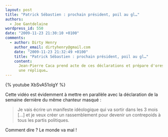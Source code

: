 ```yaml
---
layout: post
title: "Patrick Sébastien : prochain président, poil au gl…"
authors:
  - Joe Gantdelaine
wordpress_id: 550
date: "2009-11-23 21:30:10 +0100"
comments:
  - author: Dirty Henry
    author_email: dirtyhenry@gmail.com
    date: "2009-11-23 21:32:49 +0100"
    title: "Patrick Sébastien : prochain président, poil au gl…"
    content:
      Jean-Pierre Caca prend acte de ces déclarations et prépare d'ores-et-déjà
      une réplique…
---
```


{% youtube XbSvA51olgY %}

Cette vidéo est évidemment à mettre en parallèle avec la déclaration de la
semaine dernière du même chanteur masqué :

> Je vais écrire un manifeste idéologique qui va sortir dans les 3 mois […] et
> je veux créer un rassemblement pour devenir un contrepoids à tous les partis
> politiques.

Comment dire ? Le monde va mal !
